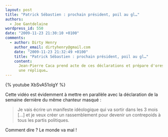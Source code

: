 ```yaml
---
layout: post
title: "Patrick Sébastien : prochain président, poil au gl…"
authors:
  - Joe Gantdelaine
wordpress_id: 550
date: "2009-11-23 21:30:10 +0100"
comments:
  - author: Dirty Henry
    author_email: dirtyhenry@gmail.com
    date: "2009-11-23 21:32:49 +0100"
    title: "Patrick Sébastien : prochain président, poil au gl…"
    content:
      Jean-Pierre Caca prend acte de ces déclarations et prépare d'ores-et-déjà
      une réplique…
---
```


{% youtube XbSvA51olgY %}

Cette vidéo est évidemment à mettre en parallèle avec la déclaration de la
semaine dernière du même chanteur masqué :

> Je vais écrire un manifeste idéologique qui va sortir dans les 3 mois […] et
> je veux créer un rassemblement pour devenir un contrepoids à tous les partis
> politiques.

Comment dire ? Le monde va mal !
